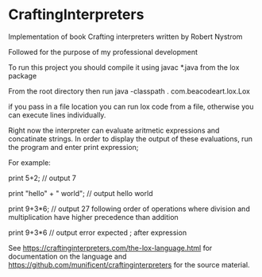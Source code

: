 # CraftingInterpreters
Implementation of book Crafting interpreters written by Robert Nystrom

Followed for the purpose of my professional development

To run this project you should compile it using javac *.java from the lox package

From the root directory then run java -classpath . com.beacodeart.lox.Lox

if you pass in a file location you can run lox code from a file, otherwise you can execute lines individually.

Right now the interpreter can evaluate aritmetic expressions and concatinate strings. In order to display the output of these evaluations, run the program and enter print expression;

For example:

print 5+2; // output 7

print "hello" + " world"; // output hello world

print 9+3*6; // output 27 following order of operations where division and multiplication have higher precedence than addition

print 9+3*6 // output error expected ; after expression

See https://craftinginterpreters.com/the-lox-language.html for documentation on the language and https://github.com/munificent/craftinginterpreters for the source material.
